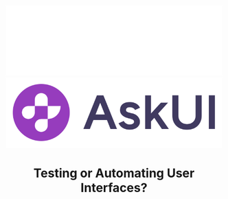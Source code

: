 ![askui logo](https://github.com/askui/.github/blob/main/profile/askui-logo-white.svg#gh-dark-mode-only)
![askui logo](https://github.com/askui/.github/blob/main/profile/askui-logo.svg#gh-light-mode-only)

<div align="center" dir="auto>

  <div class="markdown-heading" dir="auto">
    <h1 align="center" class="heading-element" dir="auto">Testing or Automating User Interfaces?</h1>
  </div>
</div>
